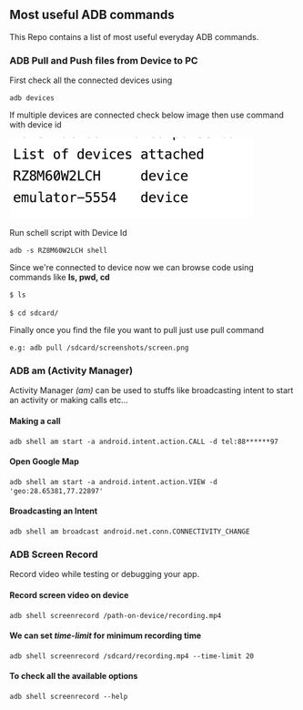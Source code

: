 ## Most useful ADB commands
This Repo contains a list of most useful everyday ADB commands. 

### ADB Pull and Push files from Device to PC

First check all the connected devices using
```
adb devices
```

If multiple devices are connected check below image then use command with device id

<img src = https://github.com/balsikandar/ADB-Commands/blob/master/assets/devices-list.png>

Run schell script with Device Id
```
adb -s RZ8M60W2LCH shell
```

Since we're connected to device now we can browse code using commands like **ls, pwd, cd**
```
$ ls

$ cd sdcard/ 
```

Finally once you find the file you want to pull just use pull command
```
e.g: adb pull /sdcard/screenshots/screen.png 
```

### ADB am (Activity Manager)
Activity Manager *(am)* can be used to stuffs like broadcasting intent to start an activity or making calls etc...

#### Making a call
```
adb shell am start -a android.intent.action.CALL -d tel:88******97
```

#### Open Google Map
```
adb shell am start -a android.intent.action.VIEW -d 'geo:28.65381,77.22897'
```

#### Broadcasting an Intent
```
adb shell am broadcast android.net.conn.CONNECTIVITY_CHANGE
```

### ADB Screen Record
Record video while testing or debugging your app.

#### Record screen video on device
```
adb shell screenrecord /path-on-device/recording.mp4
```

#### We can set *time-limit* for minimum recording time
```
adb shell screenrecord /sdcard/recording.mp4 --time-limit 20
```

#### To check all the available options
```
adb shell screenrecord --help
```

